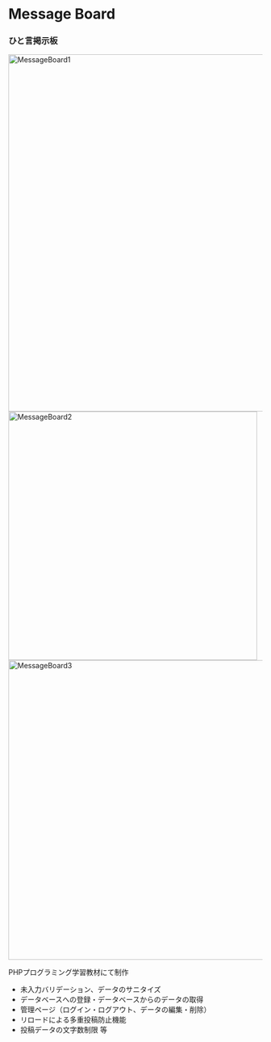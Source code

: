 # Message Board
### ひと言掲示板

<img width="708" alt="MessageBoard1" src="https://user-images.githubusercontent.com/127412829/231951433-1cd798bc-5bb1-4a26-9794-9c9ff55ea332.png">
<img width="493" alt="MessageBoard2" src="https://user-images.githubusercontent.com/127412829/231951489-26d3ac84-bc51-46ea-91c8-13e13a77179d.png">
<img width="594" alt="MessageBoard3" src="https://user-images.githubusercontent.com/127412829/231951510-41157e26-d570-4e11-ae76-6e136b3906bb.png">

PHPプログラミング学習教材にて制作 
- 未入力バリデーション、データのサニタイズ
- データベースへの登録・データベースからのデータの取得
- 管理ページ（ログイン・ログアウト、データの編集・削除）
- リロードによる多重投稿防止機能
- 投稿データの文字数制限  等
